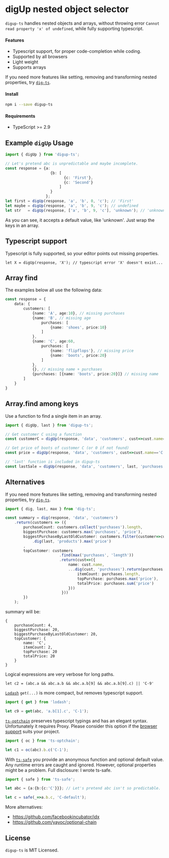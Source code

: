 # digUp nested object selector

`digup-ts` handles nested objects and arrays,
without throwing error `Cannot read property 'x' of undefined`,
while fully supporting typescript.

#### Features
- Typescript support, for proper code-completion while coding.
- Supported by all browsers 
- Light weight
- Supports arrays

If you need more features like setting, removing and transforming nested properties,
try [`dig-ts`](https://www.npmjs.com/package/dig-ts). 


#### Install

```bash
npm i --save digup-ts
```

#### Requirements

- TypeScript >= 2.9

## Example `digUp` Usage

```typescript
import { digUp } from 'digup-ts';

// Let's pretend abc is unpredictable and maybe incomplete.
const response = {a:
                    {b: [
                          {c: 'First'}, 
                          {c: 'Second'}
                        ]
                    }
                  };
let first = digUp(response, 'a', 'b', 0, 'c'); // 'First'
let maybe = digUp(response, 'a', 'b', 9, 'c'); // undefined
let str   = digUp(response, ['a', 'b', 9, 'c'], 'unknown'); // 'unknown'
```
As you can see, it accepts a default value, like 'unknown'. 
Just wrap the keys in an array.

## Typescript support

Typescript is fully supported, so your editor points out missing properties.
```
let X = digUp(response, 'X'); // typescript error 'X' doesn't exist...
```

## Array find

The examples below all use the following data:
```typescript
const response = {
    data: {
        customers: [
            {name: 'A', age:10}, // missing purchases
            {name: 'B', // missing age
                purchases: [
                    {name: 'shoes', price:10}
                ]
            },
            {name: 'C', age:60,
                purchases: [
                    {name: 'flipflops'}, // missing price
                    {name: 'boots', price:20}
                ]
            },
            {}, // missing name + purchases
            {purchases: [{name: 'boots', price:20}]} // missing name
        ]
    }
}
```
## Array.find among keys

Use a function to find a single item in an array.
```typescript
import { digUp, last } from 'digup-ts';

// Get customer C using a function
const customerC = digUp(response, 'data', 'customers', cust=>cust.name=='C');

// Get price of boots of customer C (or 0 if not found)
const price = digUp(response, 'data', 'customers', cust=>cust.name=='C', 'purchases', pur=>pur.name=='boots', 'price');

// 'last' function is included in digup-ts
const lastSale = digUp(response, 'data', 'customers', last, 'purchases', last); // boots object

```

## Alternatives

If you need more features like setting, removing and transforming nested properties, try [`dig-ts`](https://www.npmjs.com/package/dig-ts).
```typescript
import { dig, last, max } from 'dig-ts';

const summary = dig(response, 'data', 'customers')
    .return(customers => ({
        purchaseCount: customers.collect('purchases').length,
        biggestPurchase: customers.max('purchases', 'price'),
        biggestPurchaseByLastOldCustomer: customers.filter(customer=>customer.age>=60)
            .dig(last, 'products').max('price')
        ,
        topCustomer: customers
                        .find(max('purchases', 'length'))
                        .return(cust=>({
                            name: cust.name,
                            ...dig(cust, 'purchases').return(purchases => ({
                                itemCount: purchases.length,
                                topPurchase: purchases.max('price'),
                                totalPrice: purchases.sum('price')
                            }))
                         }))
        })
    );
```
summary will be:
```
{
    purchaseCount: 4,
    biggestPurchase: 20,
    biggestPurchaseByLastOldCustomer: 20,
    topCustomer: {
        name: 'C',
        itemCount: 2,
        topPurchase: 20
        totalPrice: 20
    }
}
```
Logical expressions are very verbose for long paths.
```
let c2 = (abc.a && abc.a.b && abc.a.b[9] && abc.a.b[9].c) || 'C-9'
```
[`Lodash`](https://lodash.com/) `get(...)` is more compact, 
but removes typescript support.

```typescript
import { get } from 'lodash';

let c9 = get(abc, 'a.b[1].c', 'C-1');
```

[`ts-optchain`](https://www.npmjs.com/package/ts-optchain) preserves typescript typings and has an elegant syntax. 
Unfortunately it requires Proxy. 
Please consider this option if the [browser support](https://caniuse.com/#search=proxy) suits your project.

```typescript
import { oc } from 'ts-optchain';

let c1 = oc(abc).b.c('C-1');
```
With [`ts-safe`](https://www.npmjs.com/package/ts-save) you provide an anonymous function and optional default value. Any runtime errors are caught and ignored. However, optional properties might be a problem. Full disclosure: I wrote ts-safe.
```typescript
import { safe } from 'ts-safe';

let abc = {a:{b:{c:'C'}}}; // Let's pretend abc isn't so predictable.

let c = safe(_=>a.b.c, 'C-default');
```
More alternatives:

- https://github.com/facebookincubator/idx
- https://github.com/yayoc/optional-chain

## License

`digup-ts` is MIT Licensed.
